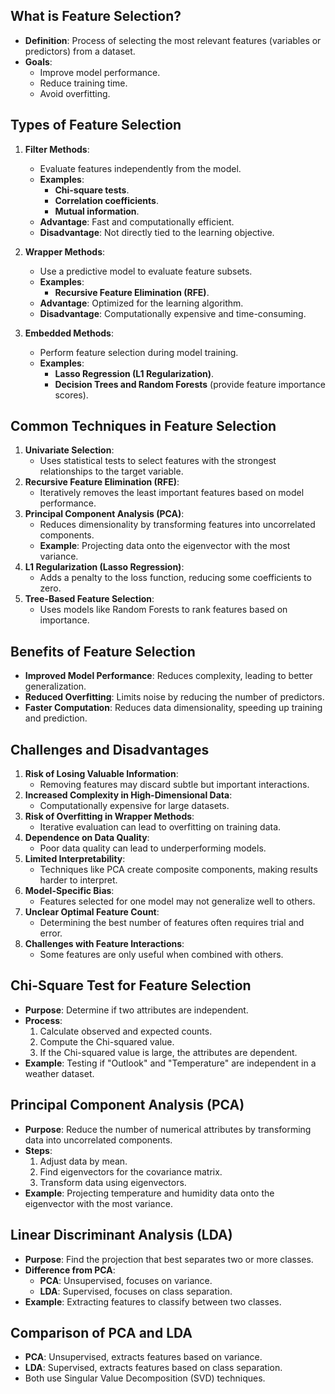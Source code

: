 ## **<span class="red">What is Feature Selection?</span>**
- **Definition**: Process of selecting the most relevant features (variables or predictors) from a dataset.
- **Goals**:
  - Improve model performance.
  - Reduce training time.
  - Avoid overfitting.
## **<span class="red">Types of Feature Selection</span>**
1. **Filter Methods**:
   - Evaluate features independently from the model.
   - **Examples**:
     - **<span class="blue">Chi-square tests</span>**.
     - **<span class="blue">Correlation coefficients</span>**.
     - **<span class="blue">Mutual information</span>**.
   - **Advantage**: Fast and computationally efficient.
   - **Disadvantage**: Not directly tied to the learning objective.

2. **Wrapper Methods**:
   - Use a predictive model to evaluate feature subsets.
   - **Examples**:
     - **<span class="blue">Recursive Feature Elimination (RFE)</span>**.
   - **Advantage**: Optimized for the learning algorithm.
   - **Disadvantage**: Computationally expensive and time-consuming.

3. **Embedded Methods**:
   - Perform feature selection during model training.
   - **Examples**:
     - **<span class="blue">Lasso Regression (L1 Regularization)</span>**.
     - **<span class="blue">Decision Trees and Random Forests</span>** (provide feature importance scores).

## **<span class="red">Common Techniques in Feature Selection</span>**
1. **Univariate Selection**:
   - Uses statistical tests to select features with the strongest relationships to the target variable.
2. **Recursive Feature Elimination (RFE)**:
   - Iteratively removes the least important features based on model performance.
3. **Principal Component Analysis (PCA)**:
   - Reduces dimensionality by transforming features into uncorrelated components.
   - **<span class="blue">Example</span>**: Projecting data onto the eigenvector with the most variance.
4. **L1 Regularization (Lasso Regression)**:
   - Adds a penalty to the loss function, reducing some coefficients to zero.
5. **Tree-Based Feature Selection**:
   - Uses models like Random Forests to rank features based on importance.
## **<span class="red">Benefits of Feature Selection</span>**
- **Improved Model Performance**: Reduces complexity, leading to better generalization.
- **Reduced Overfitting**: Limits noise by reducing the number of predictors.
- **Faster Computation**: Reduces data dimensionality, speeding up training and prediction.
## **<span class="red">Challenges and Disadvantages</span>**
1. **Risk of Losing Valuable Information**:
   - Removing features may discard subtle but important interactions.
2. **Increased Complexity in High-Dimensional Data**:
   - Computationally expensive for large datasets.
3. **Risk of Overfitting in Wrapper Methods**:
   - Iterative evaluation can lead to overfitting on training data.
4. **Dependence on Data Quality**:
   - Poor data quality can lead to underperforming models.
5. **Limited Interpretability**:
   - Techniques like PCA create composite components, making results harder to interpret.
6. **Model-Specific Bias**:
   - Features selected for one model may not generalize well to others.
7. **Unclear Optimal Feature Count**:
   - Determining the best number of features often requires trial and error.
8. **Challenges with Feature Interactions**:
   - Some features are only useful when combined with others.
## **<span class="red">Chi-Square Test for Feature Selection</span>**
- **Purpose**: Determine if two attributes are independent.
- **Process**:
  1. Calculate observed and expected counts.
  2. Compute the Chi-squared value.
  3. If the Chi-squared value is large, the attributes are dependent.
- **<span class="blue">Example</span>**: Testing if "Outlook" and "Temperature" are independent in a weather dataset.
## **<span class="red">Principal Component Analysis (PCA)</span>**
- **Purpose**: Reduce the number of numerical attributes by transforming data into uncorrelated components.
- **Steps**:
  1. Adjust data by mean.
  2. Find eigenvectors for the covariance matrix.
  3. Transform data using eigenvectors.
- **<span class="blue">Example</span>**: Projecting temperature and humidity data onto the eigenvector with the most variance.
## **<span class="red">Linear Discriminant Analysis (LDA)</span>**
- **Purpose**: Find the projection that best separates two or more classes.
- **Difference from PCA**:
  - **PCA**: Unsupervised, focuses on variance.
  - **LDA**: Supervised, focuses on class separation.
- **<span class="blue">Example</span>**: Extracting features to classify between two classes.
## **<span class="red">Comparison of PCA and LDA</span>**
- **PCA**: Unsupervised, extracts features based on variance.
- **LDA**: Supervised, extracts features based on class separation.
- Both use Singular Value Decomposition (SVD) techniques.
